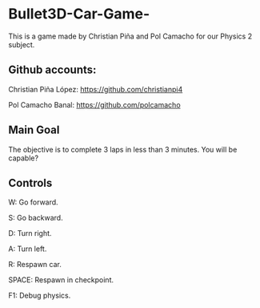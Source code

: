 # Bullet3D-Car-Game-
This is a game made by Christian Piña and Pol Camacho for our Physics 2 subject.

## Github accounts:

Christian Piña López: https://github.com/christianpi4

Pol Camacho Banal: https://github.com/polcamacho

## Main Goal

The objective is to complete 3 laps in less than 3 minutes. You will be capable?

## Controls

W: Go forward.

S: Go backward.

D: Turn right.

A: Turn left.

R: Respawn car.

SPACE: Respawn in checkpoint.

F1: Debug physics.
